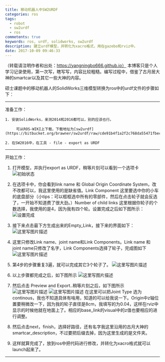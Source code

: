 ```yaml
---
title: 移动机器人中SW2URDF
categories: ros
tags: 
  - robot
  - sw2urdf
  - ros
commetents: true
keywords: ros, urdf, solidworks, sw2urdf
description: 建立urdf模型，并转化为xacro格式，用在gazebo和rviz中。
date: 2017-10-09 09:46:33
---
```

（转载请注明作者和出处：https://yangningbo666.github.io）
本博客只是个人学习记录使用，第一次写，瞎写写，内容比较粗糙。编写过程中，借鉴了古月居大神的smartcar以及其它一些大神的内容。 

硕士课题中的移动机器人的SolidWorks三维模型转换为ros中的urdf文件的步骤如下：

* * *

准备工作： 

    1. 安装SolidWorks，亲测2014和2016都可以，别的应该也行。 

         可从ROS-WIKI上下载，下载地址为[sw2urdf](https://bitbucket.org/brawner/sw2urdf/raw/cde91b4f1a2f2c768da55471fbec04cb34edd554/INSTALL/Output/sw2urdfSetup.exe) 

    2. 在SW2016中，在工具 - file - export as URDF

* * *

开始工作：

1.  打开模型，并执行export as URDF，稍等片刻可以看到一个选项卡
![初始状态](http://img.blog.csdn.net/20171009092034590?watermark/2/text/aHR0cDovL2Jsb2cuY3Nkbi5uZXQveW5iMTk5MzA0Mjg=/font/5a6L5L2T/fontsize/400/fill/I0JBQkFCMA==/dissolve/70/gravity/SouthEast)
2.  在选项卡中，你会看到link name 和 Global Origin Coordinate System，改不改都可以，我这里使用的是缺省值。Link Component 这里要选中你的小车的底盘部分（小tips：可以框框选中所有的零部件，然后在点击轮子就会反选了，一开始不知道费了很大劲。）Number of child links 这里根据你轮子的个数选择，我使用的是4，因为我有四个轮。设置完成之后如下图所示：
![设置完成](http://img.blog.csdn.net/20171009092128142?watermark/2/text/aHR0cDovL2Jsb2cuY3Nkbi5uZXQveW5iMTk5MzA0Mjg=/font/5a6L5L2T/fontsize/400/fill/I0JBQkFCMA==/dissolve/70/gravity/SouthEast)
3.  接下来点击最下方生成出来的Empty_Link，接下来的界面如下：
![这里写图片描述](http://img.blog.csdn.net/20171009092346570?watermark/2/text/aHR0cDovL2Jsb2cuY3Nkbi5uZXQveW5iMTk5MzA0Mjg=/font/5a6L5L2T/fontsize/400/fill/I0JBQkFCMA==/dissolve/70/gravity/SouthEast)
4.  这里只修改Link name、joint name和Link Components。Link name 和 joint name只修改了名字，Link Components选择了轮子，完成图如下
![这里写图片描述](http://img.blog.csdn.net/20171009092756321?watermark/2/text/aHR0cDovL2Jsb2cuY3Nkbi5uZXQveW5iMTk5MzA0Mjg=/font/5a6L5L2T/fontsize/400/fill/I0JBQkFCMA==/dissolve/70/gravity/SouthEast)
5.  第4步的步骤重复3遍，就可以完成其它3个轮子了。
![这里写图片描述](http://img.blog.csdn.net/20171009092855462?watermark/2/text/aHR0cDovL2Jsb2cuY3Nkbi5uZXQveW5iMTk5MzA0Mjg=/font/5a6L5L2T/fontsize/400/fill/I0JBQkFCMA==/dissolve/70/gravity/SouthEast)

6.  以上步骤都完成之后，如下图所示
![这里写图片描述](http://img.blog.csdn.net/20171009093015299?watermark/2/text/aHR0cDovL2Jsb2cuY3Nkbi5uZXQveW5iMTk5MzA0Mjg=/font/5a6L5L2T/fontsize/400/fill/I0JBQkFCMA==/dissolve/70/gravity/SouthEast)

7.  然后点击 Preview and Export..稍等片刻之后，如下图所示
![这里写图片描述](http://img.blog.csdn.net/20171009093334301?watermark/2/text/aHR0cDovL2Jsb2cuY3Nkbi5uZXQveW5iMTk5MzA0Mjg=/font/5a6L5L2T/fontsize/400/fill/I0JBQkFCMA==/dissolve/70/gravity/SouthEast)
![这里写图片描述](http://img.blog.csdn.net/20171009094000560?watermark/2/text/aHR0cDovL2Jsb2cuY3Nkbi5uZXQveW5iMTk5MzA0Mjg=/font/5a6L5L2T/fontsize/400/fill/I0JBQkFCMA==/dissolve/70/gravity/SouthEast)
在这里可以把Joint Type 选为continous，我也不知道具体有啥用，知道的可以给我说一下。Origin中z轴位置要稍微改一下，因为我的轮子直径是8cm，我填写的为0.04，这样在rviz中显示的时候他就在地面上了。相应的base_link的visual中的z值也要相应的进行调整。
8.  然后点击next，finish，选择好路径，还有名字我这里沿用的古月大神的smartcar_description，不过要把后缀去掉，因为这里生成的是文件夹。
9.  这样就算完成了，放到ros中把代码进行修改，并转化为xacro格式就可以launch起来了。

* * *